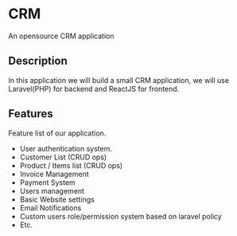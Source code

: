 # CRM
An opensource CRM application


## Description
In this application we will build a small CRM application, we will use Laravel(PHP) for backend and ReactJS for frontend. 

## Features
Feature list of our application.

- User authentication system.
- Customer List (CRUD ops)
- Product / Items list (CRUD ops)
- Invoice Management
- Payment System
- Users management
- Basic Website settings
- Email Notifications
- Custom users role/permission system based on laravel policy
- Etc.

